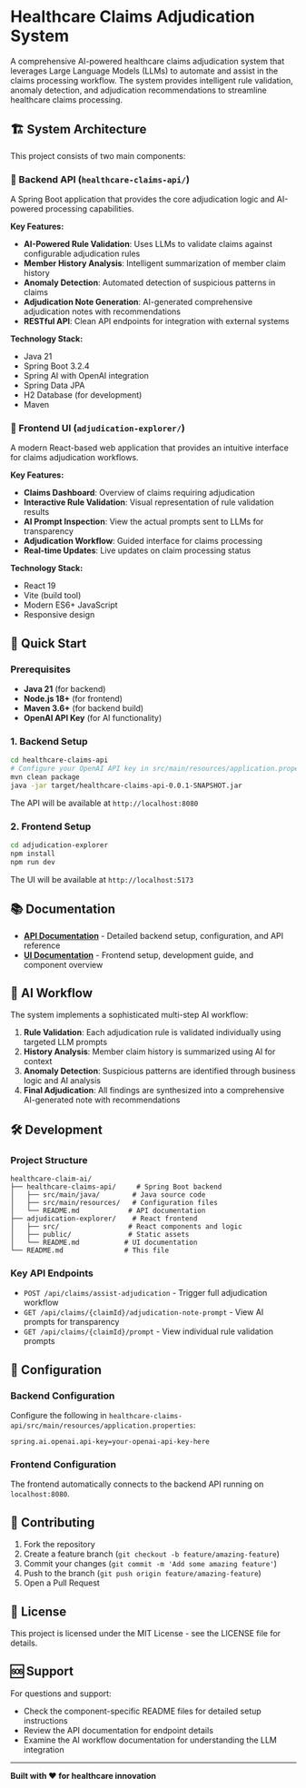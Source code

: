 # Healthcare Claims Adjudication System

A comprehensive AI-powered healthcare claims adjudication system that leverages Large Language Models (LLMs) to automate and assist in the claims processing workflow. The system provides intelligent rule validation, anomaly detection, and adjudication recommendations to streamline healthcare claims processing.

## 🏗️ System Architecture

This project consists of two main components:

### 🔧 Backend API (`healthcare-claims-api/`)
A Spring Boot application that provides the core adjudication logic and AI-powered processing capabilities.

**Key Features:**
- **AI-Powered Rule Validation**: Uses LLMs to validate claims against configurable adjudication rules
- **Member History Analysis**: Intelligent summarization of member claim history
- **Anomaly Detection**: Automated detection of suspicious patterns in claims
- **Adjudication Note Generation**: AI-generated comprehensive adjudication notes with recommendations
- **RESTful API**: Clean API endpoints for integration with external systems

**Technology Stack:**
- Java 21
- Spring Boot 3.2.4
- Spring AI with OpenAI integration
- Spring Data JPA
- H2 Database (for development)
- Maven

### 🎨 Frontend UI (`adjudication-explorer/`)
A modern React-based web application that provides an intuitive interface for claims adjudication workflows.

**Key Features:**
- **Claims Dashboard**: Overview of claims requiring adjudication
- **Interactive Rule Validation**: Visual representation of rule validation results
- **AI Prompt Inspection**: View the actual prompts sent to LLMs for transparency
- **Adjudication Workflow**: Guided interface for claims processing
- **Real-time Updates**: Live updates on claim processing status

**Technology Stack:**
- React 19
- Vite (build tool)
- Modern ES6+ JavaScript
- Responsive design

## 🚀 Quick Start

### Prerequisites
- **Java 21** (for backend)
- **Node.js 18+** (for frontend)
- **Maven 3.6+** (for backend build)
- **OpenAI API Key** (for AI functionality)

### 1. Backend Setup
```bash
cd healthcare-claims-api
# Configure your OpenAI API key in src/main/resources/application.properties
mvn clean package
java -jar target/healthcare-claims-api-0.0.1-SNAPSHOT.jar
```
The API will be available at `http://localhost:8080`

### 2. Frontend Setup
```bash
cd adjudication-explorer
npm install
npm run dev
```
The UI will be available at `http://localhost:5173`

## 📚 Documentation

- **[API Documentation](healthcare-claims-api/README.md)** - Detailed backend setup, configuration, and API reference
- **[UI Documentation](adjudication-explorer/README.md)** - Frontend setup, development guide, and component overview

## 🔄 AI Workflow

The system implements a sophisticated multi-step AI workflow:

1. **Rule Validation**: Each adjudication rule is validated individually using targeted LLM prompts
2. **History Analysis**: Member claim history is summarized using AI for context
3. **Anomaly Detection**: Suspicious patterns are identified through business logic and AI analysis
4. **Final Adjudication**: All findings are synthesized into a comprehensive AI-generated note with recommendations

## 🛠️ Development

### Project Structure
```
healthcare-claim-ai/
├── healthcare-claims-api/     # Spring Boot backend
│   ├── src/main/java/        # Java source code
│   ├── src/main/resources/   # Configuration files
│   └── README.md            # API documentation
├── adjudication-explorer/    # React frontend
│   ├── src/                 # React components and logic
│   ├── public/              # Static assets
│   └── README.md           # UI documentation
└── README.md               # This file
```

### Key API Endpoints
- `POST /api/claims/assist-adjudication` - Trigger full adjudication workflow
- `GET /api/claims/{claimId}/adjudication-note-prompt` - View AI prompts for transparency
- `GET /api/claims/{claimId}/prompt` - View individual rule validation prompts

## 🔧 Configuration

### Backend Configuration
Configure the following in `healthcare-claims-api/src/main/resources/application.properties`:
```properties
spring.ai.openai.api-key=your-openai-api-key-here
```

### Frontend Configuration
The frontend automatically connects to the backend API running on `localhost:8080`.

## 🤝 Contributing

1. Fork the repository
2. Create a feature branch (`git checkout -b feature/amazing-feature`)
3. Commit your changes (`git commit -m 'Add some amazing feature'`)
4. Push to the branch (`git push origin feature/amazing-feature`)
5. Open a Pull Request

## 📄 License

This project is licensed under the MIT License - see the LICENSE file for details.

## 🆘 Support

For questions and support:
- Check the component-specific README files for detailed setup instructions
- Review the API documentation for endpoint details
- Examine the AI workflow documentation for understanding the LLM integration

---

**Built with ❤️ for healthcare innovation** 